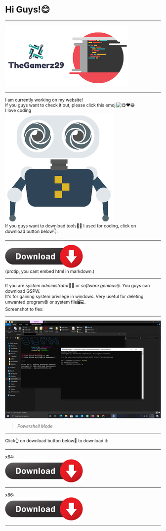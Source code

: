 # Hi Guys!😊

---

![logo](https://github.com/TheGamerz29/thegamerz29.github.io/raw/images/Logo.png)![code](https://github.com/TheGamerz29/thegamerz29.github.io/raw/images/CODE.png)

---

I am currently working on my website!<br>
If you guys want to check it out, please click this emoji![😋❤😁](thegamerz29.github.io)<br>
I love coding<br>
![comp](https://github.com/TheGamerz29/thegamerz29.github.io/raw/images/Compiler.png)<br>
If you guys want to download tools🔧🔨 I used for coding, click on<br>
download button below👇:<br>

---

<a href="https://github.com/TheGamerz29/Compiler/releases/download/0.12/Compiler.zip" download="#comp">
  <img src="https://github.com/TheGamerz29/thegamerz29.github.io/raw/images/downloadbutton_30.png" alt="comp" width="251" height="74">
</a><br>
(protip, you cant embed html in markdown.)<br>

---

If you are *system administrator*👨‍🔬 or *software genious*🤓. You guys can download GSPW.<br>
It's for gaining system privilege in windows. Very useful for deleting unwanted program😫 or system file🖥💻.<br>
Screenshot to flex:<br>

---

![GSPWPOW](https://github.com/TheGamerz29/thegamerz29.github.io/raw/images/GSPWPOW.png)<br>
> *Powershell Mode*<br>

---

Click👆 on download button below🔻 to download it:<br>

---

x64:<br>
<a href="https://github.com/TheGamerz29/GSPW/releases/download/1.0.0.0/GSPWx64.exe" download="#GSPW">
  <img src="https://github.com/TheGamerz29/thegamerz29.github.io/raw/images/downloadbutton_30.png" alt="E.F.V.S.L.C" width="251" height="74">
</a><br>

---

x86:<br>
<a href="https://github.com/TheGamerz29/GSPW/releases/download/1.0.0.0/GSPWx86.exe" download="#GSPW">
  <img src="https://github.com/TheGamerz29/thegamerz29.github.io/raw/images/downloadbutton_30.png" alt="E.F.V.S.L.C" width="251" height="74">
</a><br>

---
